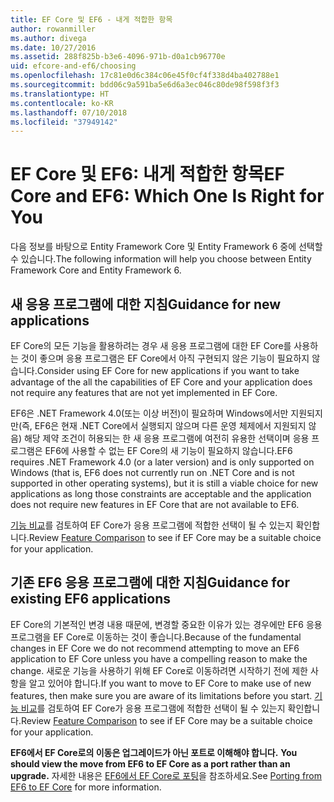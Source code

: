 ```yaml
---
title: EF Core 및 EF6 - 내게 적합한 항목
author: rowanmiller
ms.author: divega
ms.date: 10/27/2016
ms.assetid: 288f825b-b3e6-4096-971b-d0a1cb96770e
uid: efcore-and-ef6/choosing
ms.openlocfilehash: 17c81e0d6c384c06e45f0cf4f338d4ba402788e1
ms.sourcegitcommit: bdd06c9a591ba5e6d6a3ec046c80de98f598f3f3
ms.translationtype: HT
ms.contentlocale: ko-KR
ms.lasthandoff: 07/10/2018
ms.locfileid: "37949142"
---
```

# <a name="ef-core-and-ef6-which-one-is-right-for-you"></a><span data-ttu-id="a4551-102">EF Core 및 EF6: 내게 적합한 항목</span><span class="sxs-lookup"><span data-stu-id="a4551-102">EF Core and EF6: Which One Is Right for You</span></span>

<span data-ttu-id="a4551-103">다음 정보를 바탕으로 Entity Framework Core 및 Entity Framework 6 중에 선택할 수 있습니다.</span><span class="sxs-lookup"><span data-stu-id="a4551-103">The following information will help you choose between Entity Framework Core and Entity Framework 6.</span></span>

## <a name="guidance-for-new-applications"></a><span data-ttu-id="a4551-104">새 응용 프로그램에 대한 지침</span><span class="sxs-lookup"><span data-stu-id="a4551-104">Guidance for new applications</span></span>

<span data-ttu-id="a4551-105">EF Core의 모든 기능을 활용하려는 경우 새 응용 프로그램에 대한 EF Core를 사용하는 것이 좋으며 응용 프로그램은 EF Core에서 아직 구현되지 않은 기능이 필요하지 않습니다.</span><span class="sxs-lookup"><span data-stu-id="a4551-105">Consider using EF Core for new applications if you want to take advantage of the all the capabilities of EF Core and your application does not require any features that are not yet implemented in EF Core.</span></span>

<span data-ttu-id="a4551-106">EF6은 .NET Framework 4.0(또는 이상 버전)이 필요하며 Windows에서만 지원되지만(즉, EF6은 현재 .NET Core에서 실행되지 않으며 다른 운영 체제에서 지원되지 않음) 해당 제약 조건이 허용되는 한 새 응용 프로그램에 여전히 유용한 선택이며 응용 프로그램은 EF6에 사용할 수 없는 EF Core의 새 기능이 필요하지 않습니다.</span><span class="sxs-lookup"><span data-stu-id="a4551-106">EF6 requires .NET Framework 4.0 (or a later version) and is only supported on Windows (that is, EF6 does not currently run on .NET Core and is not supported in other operating systems), but it is still a viable choice for new applications as long those constraints are acceptable and the application does not require new features in EF Core that are not available to EF6.</span></span>

<span data-ttu-id="a4551-107">[기능 비교](features.md)를 검토하여 EF Core가 응용 프로그램에 적합한 선택이 될 수 있는지 확인합니다.</span><span class="sxs-lookup"><span data-stu-id="a4551-107">Review [Feature Comparison](features.md) to see if EF Core may be a suitable choice for your application.</span></span>

## <a name="guidance-for-existing-ef6-applications"></a><span data-ttu-id="a4551-108">기존 EF6 응용 프로그램에 대한 지침</span><span class="sxs-lookup"><span data-stu-id="a4551-108">Guidance for existing EF6 applications</span></span>

<span data-ttu-id="a4551-109">EF Core의 기본적인 변경 내용 때문에, 변경할 중요한 이유가 있는 경우에만 EF6 응용 프로그램을 EF Core로 이동하는 것이 좋습니다.</span><span class="sxs-lookup"><span data-stu-id="a4551-109">Because of the fundamental changes in EF Core we do not recommend attempting to move an EF6 application to EF Core unless you have a compelling reason to make the change.</span></span> <span data-ttu-id="a4551-110">새로운 기능을 사용하기 위해 EF Core로 이동하려면 시작하기 전에 제한 사항을 알고 있어야 합니다.</span><span class="sxs-lookup"><span data-stu-id="a4551-110">If you want to move to EF Core to make use of new features, then make sure you are aware of its limitations before you start.</span></span> <span data-ttu-id="a4551-111">[기능 비교](features.md)를 검토하여 EF Core가 응용 프로그램에 적합한 선택이 될 수 있는지 확인합니다.</span><span class="sxs-lookup"><span data-stu-id="a4551-111">Review [Feature Comparison](features.md) to see if EF Core may be a suitable choice for your application.</span></span>

<span data-ttu-id="a4551-112">**EF6에서 EF Core로의 이동은 업그레이드가 아닌 포트로 이해해야 합니다.** </span><span class="sxs-lookup"><span data-stu-id="a4551-112">**You should view the move from EF6 to EF Core as a port rather than an upgrade.**</span></span> <span data-ttu-id="a4551-113">자세한 내용은 [EF6에서 EF Core로 포팅](porting/index.md)을 참조하세요.</span><span class="sxs-lookup"><span data-stu-id="a4551-113">See [Porting from EF6 to EF Core](porting/index.md) for more information.</span></span>
